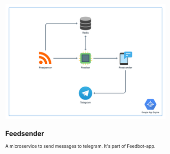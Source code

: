 ![microservice arquitecture](arquitecture.png)

## Feedsender

A microservice to send messages to telegram. It's part of Feedbot-app.